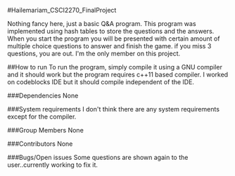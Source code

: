 #Hailemariam_CSCI2270_FinalProject

Nothing fancy here, just a basic Q&A program. This program was implemented using hash tables to store the questions and the answers. When you start the program you will be presented with certain amount of multiple choice questions to answer and finish the game. if you miss 3 questions, you are out. I'm the only member on this project.

##How to run
To run the program, simply compile it using a GNU compiler and it should work but the program requires c++11 based compiler. I worked on codeblocks IDE but it should compile independent of the IDE.

###Dependencies
None

###System requirements
I don't think there are any system requirements except for the compiler.

###Group Members
None

###Contributors
None

###Bugs/Open issues
Some questions are shown again to the user..currently working to fix it.
